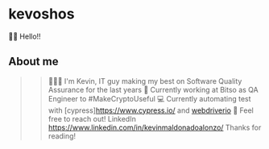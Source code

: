 # kevoshos  

👋🏻 Hello!!  
## About me
>>👨🏻‍💻 I'm Kevin, IT guy making my best on Software Quality Assurance for the last years
>>🚀 Currently working at Bitso as QA Engineer to #MakeCryptoUseful
>>💻 Currently automating test with [cypress]https://www.cypress.io/ and [webdriverio](https://webdriver.io/)
>>📍 Feel free to reach out! LinkedIn https://www.linkedin.com/in/kevinmaldonadoalonzo/
Thanks for reading!